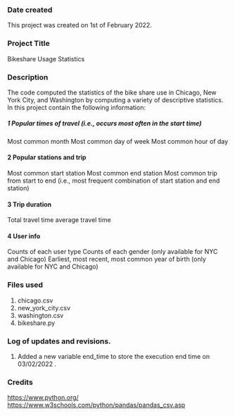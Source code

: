 
### Date created
This project was created on 1st of February 2022.

### Project Title
Bikeshare Usage Statistics

### Description
The code computed the statistics of the bike share use in Chicago, New York City, and Washington by computing a variety of descriptive statistics. In this project contain the following information:

##### 1 Popular times of travel (i.e., occurs most often in the start time)

Most common month
Most common day of week
Most common hour of day

#### 2 Popular stations and trip

Most common start station
Most common end station
Most common trip from start to end (i.e., most frequent combination of start station and end station)

#### 3 Trip duration

Total travel time
average travel time

#### 4 User info

Counts of each user type
Counts of each gender (only available for NYC and Chicago)
Earliest, most recent, most common year of birth (only available for NYC and Chicago)

### Files used
1. chicago.csv
2. new_york_city.csv
3. washington.csv
4. bikeshare.py

### Log of updates and revisions.

1. Added a new variable end_time to store the execution end time on 03/02/2022 .

### Credits
https://www.python.org/
https://www.w3schools.com/python/pandas/pandas_csv.asp
